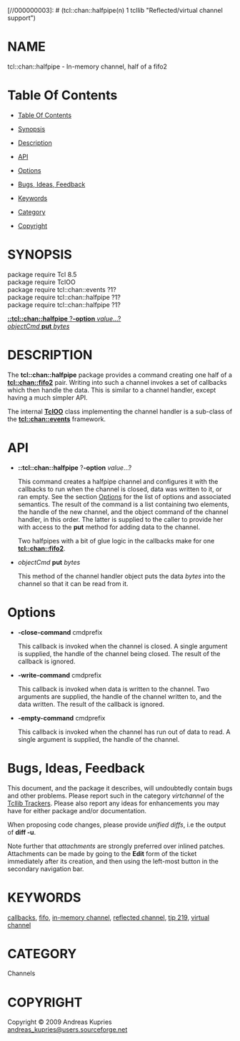 
[//000000001]: # (tcl::chan::halfpipe - Reflected/virtual channel support)
[//000000002]: # (Generated from file 'halfpipe.man' by tcllib/doctools with format 'markdown')
[//000000003]: # (tcl::chan::halfpipe(n) 1 tcllib "Reflected/virtual channel support")

# NAME

tcl::chan::halfpipe - In-memory channel, half of a fifo2

# <a name='toc'></a>Table Of Contents

  -  [Table Of Contents](#toc)

  -  [Synopsis](#synopsis)

  -  [Description](#section1)

  -  [API](#section2)

  -  [Options](#section3)

  -  [Bugs, Ideas, Feedback](#section4)

  -  [Keywords](#keywords)

  -  [Category](#category)

  -  [Copyright](#copyright)

# <a name='synopsis'></a>SYNOPSIS

package require Tcl 8.5  
package require TclOO  
package require tcl::chan::events ?1?  
package require tcl::chan::halfpipe ?1?  
package require tcl::chan::halfpipe ?1?  

[__::tcl::chan::halfpipe__ ?__-option__ *value*...?](#1)  
[*objectCmd* __put__ *bytes*](#2)  

# <a name='description'></a>DESCRIPTION

The __tcl::chan::halfpipe__ package provides a command creating one half of a
__[tcl::chan::fifo2](tcllib_fifo2.md)__ pair. Writing into such a channel
invokes a set of callbacks which then handle the data. This is similar to a
channel handler, except having a much simpler API.

The internal __[TclOO](../../../../index.md#tcloo)__ class implementing the
channel handler is a sub-class of the
__[tcl::chan::events](../virtchannel_core/events.md)__ framework.

# <a name='section2'></a>API

  - <a name='1'></a>__::tcl::chan::halfpipe__ ?__-option__ *value*...?

    This command creates a halfpipe channel and configures it with the callbacks
    to run when the channel is closed, data was written to it, or ran empty. See
    the section [Options](#section3) for the list of options and associated
    semantics. The result of the command is a list containing two elements, the
    handle of the new channel, and the object command of the channel handler, in
    this order. The latter is supplied to the caller to provide her with access
    to the __put__ method for adding data to the channel.

    Two halfpipes with a bit of glue logic in the callbacks make for one
    __[tcl::chan::fifo2](tcllib_fifo2.md)__.

  - <a name='2'></a>*objectCmd* __put__ *bytes*

    This method of the channel handler object puts the data *bytes* into the
    channel so that it can be read from it.

# <a name='section3'></a>Options

  - __-close-command__ cmdprefix

    This callback is invoked when the channel is closed. A single argument is
    supplied, the handle of the channel being closed. The result of the callback
    is ignored.

  - __-write-command__ cmdprefix

    This callback is invoked when data is written to the channel. Two arguments
    are supplied, the handle of the channel written to, and the data written.
    The result of the callback is ignored.

  - __-empty-command__ cmdprefix

    This callback is invoked when the channel has run out of data to read. A
    single argument is supplied, the handle of the channel.

# <a name='section4'></a>Bugs, Ideas, Feedback

This document, and the package it describes, will undoubtedly contain bugs and
other problems. Please report such in the category *virtchannel* of the [Tcllib
Trackers](http://core.tcl.tk/tcllib/reportlist). Please also report any ideas
for enhancements you may have for either package and/or documentation.

When proposing code changes, please provide *unified diffs*, i.e the output of
__diff -u__.

Note further that *attachments* are strongly preferred over inlined patches.
Attachments can be made by going to the __Edit__ form of the ticket immediately
after its creation, and then using the left-most button in the secondary
navigation bar.

# <a name='keywords'></a>KEYWORDS

[callbacks](../../../../index.md#callbacks), [fifo](../../../../index.md#fifo),
[in-memory channel](../../../../index.md#in_memory_channel), [reflected
channel](../../../../index.md#reflected_channel), [tip
219](../../../../index.md#tip_219), [virtual
channel](../../../../index.md#virtual_channel)

# <a name='category'></a>CATEGORY

Channels

# <a name='copyright'></a>COPYRIGHT

Copyright &copy; 2009 Andreas Kupries <andreas_kupries@users.sourceforge.net>
